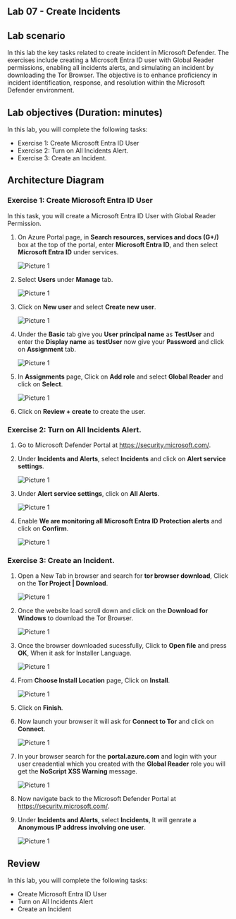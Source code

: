## Lab 07 - Create Incidents 

## Lab scenario
In this lab the key tasks related to create incident in Microsoft Defender. The exercises include creating a Microsoft Entra ID user with Global Reader permissions, enabling all incidents alerts, and simulating an incident by downloading the Tor Browser. The objective is to enhance proficiency in incident identification, response, and resolution within the Microsoft Defender environment.

## Lab objectives (Duration: minutes)


In this lab, you will complete the following tasks:
- Exercise 1: Create Microsoft Entra ID User
- Exercise 2: Turn on All Incidents Alert.
- Exercise 3: Create an Incident.

## Architecture Diagram


### Exercise 1: Create Microsoft Entra ID User

In this task, you will create a Microsoft Entra ID User with Global Reader Permission. 

1. On Azure Portal page, in **Search resources, services and docs (G+/)** box at the top of the portal, enter **Microsoft Entra ID**, and then select **Microsoft Entra ID** under services.

   ![Picture 1](../Media/Lab0701.png)

1. Select **Users** under **Manage** tab.
   
   ![Picture 1](../Media/Lab0702.png)
   
1. Click on **New user** and select **Create new user**.

   ![Picture 1](../Media/Lab0703.png)

1. Under the **Basic** tab give you **User principal name** as **TestUser** and enter the **Display name** as **testUser** now give your **Password** and click on **Assignment** tab.

   ![Picture 1](../Media/Lab0704.png)

1. In **Assignments** page, Click on **Add role** and select **Global Reader** and click on **Select**.

   ![Picture 1](../Media/Lab0705.png)

1. Click on **Review + create** to create the user.

### Exercise 2: Turn on All Incidents Alert.

1. Go to Microsoft Defender Portal at https://security.microsoft.com/.

1. Under **Incidents and Alerts**, select **Incidents** and click on **Alert service settings**.

   ![Picture 1](../Media/Lab0706.png)

1. Under **Alert service settings**, click on **All Alerts**.

   ![Picture 1](../Media/Lab0707.png)
   
1. Enable **We are monitoring all Microsoft Entra ID Protection alerts** and click on **Confirm**.

   ![Picture 1](../Media/Lab0708.png)

### Exercise 3: Create an Incident.

1. Open a New Tab in browser and search for **tor browser download**, Click on the **Tor Project | Download**.

   ![Picture 1](../Media/Lab0709.png)

1. Once the website load scroll down and click on the **Download for Windows** to download the Tor Browser.

   ![Picture 1](../Media/Lab0710.png)

1. Once the browser downloaded sucessfully, Click to **Open file** and press **OK**, When it ask for Installer Language.

   ![Picture 1](../Media/Lab0711.png)

1. From **Choose Install Location** page, Click on **Install**.

   ![Picture 1](../Media/Lab0712.png)

1. Click on **Finish**.

1. Now launch your browser it will ask for **Connect to Tor** and click on **Connect**.

   ![Picture 1](../Media/Lab0713.png)

1. In your browser search for the **portal.azure.com** and login with your user creadential which you created with the **Global Reader** role you will get the **NoScript XSS Warning** message.

   ![Picture 1](../Media/Lab0714.png)

1. Now navigate back to the Microsoft Defender Portal at https://security.microsoft.com/.

1. Under **Incidents and Alerts**, select **Incidents**, It will genrate a **Anonymous IP address involving one user**.

   ![Picture 1](../Media/Lab0715.png)


## Review
In this lab, you will complete the following tasks:
- Create Microsoft Entra ID User
- Turn on All Incidents Alert
- Create an Incident
